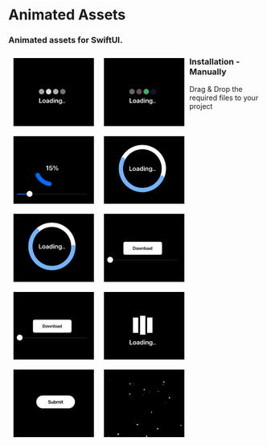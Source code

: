 <p><h1 align="left">Animated Assets</h1></p>
<p><h3>Animated assets for SwiftUI.</h3></p>
<img style="padding:10px" align="left" src="https://github.com/deepakpillai/AnimatedAssets/blob/main/1.gif" width="160" />
<img style="padding:10px" align="left" src="https://github.com/deepakpillai/AnimatedAssets/blob/main/2.gif" width="160" />
<img style="padding:10px" align="left" src="https://github.com/deepakpillai/AnimatedAssets/blob/main/3.gif" width="160" />
<img style="padding:10px" align="left" src="https://github.com/deepakpillai/AnimatedAssets/blob/main/4.gif" width="160" />
<img style="padding:10px" align="left" src="https://github.com/deepakpillai/AnimatedAssets/blob/main/5.gif" width="160" />
<img style="padding:10px" align="left" src="https://github.com/deepakpillai/AnimatedAssets/blob/main/6.gif" width="160" />
<img style="padding:10px" align="left" src="https://github.com/deepakpillai/AnimatedAssets/blob/main/7.gif" width="160" />
<img style="padding:10px" align="left" src="https://github.com/deepakpillai/AnimatedAssets/blob/main/8.gif" width="160" />
<img style="padding:10px" align="left" src="https://github.com/deepakpillai/AnimatedAssets/blob/main/9.gif" width="160" />
<img style="padding:10px" align="left" src="https://github.com/deepakpillai/AnimatedAssets/blob/main/10.gif" width="160" />

### Installation - Manually

Drag & Drop the required files to your project
